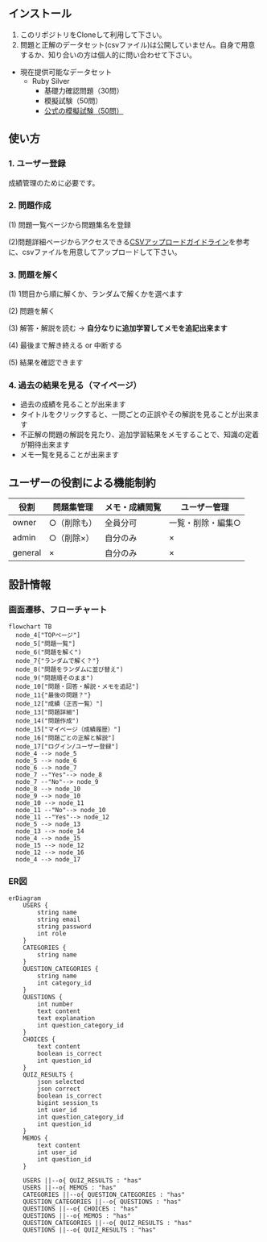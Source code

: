 
## インストール
1. このリポジトリをCloneして利用して下さい。
2. 問題と正解のデータセット(csvファイル)は公開していません。自身で用意するか、知り合いの方は個人的に問い合わせて下さい。
- 現在提供可能なデータセット
  - Ruby Silver
    - 基礎力確認問題（30問）
    - 模擬試験（50問）
    - [公式の模擬試験（50問）](https://github.com/ruby-association/prep-test/blob/version3/silver_ja.md)

## 使い方
### 1. ユーザー登録
成績管理のために必要です。

### 2. 問題作成
(1) 問題一覧ページから問題集名を登録

(2)問題詳細ページからアクセスできる[CSVアップロードガイドライン](app/views/home/csv_upload_guidelines.html)を参考に、csvファイルを用意してアップロードして下さい。

### 3. 問題を解く
(1) 1問目から順に解くか、ランダムで解くかを選べます

(2) 問題を解く

(3) 解答・解説を読む → **自分なりに追加学習してメモを追記出来ます**

(4) 最後まで解き終える or 中断する

(5) 結果を確認できます

### 4. 過去の結果を見る（マイページ）
- 過去の成績を見ることが出来ます
- タイトルをクリックすると、一問ごとの正誤やその解説を見ることが出来ます
- 不正解の問題の解説を見たり、追加学習結果をメモすることで、知識の定着が期待出来ます
- メモ一覧を見ることが出来ます

## ユーザーの役割による機能制約
役割 | 問題集管理 | メモ・成績閲覧 | ユーザー管理
-- | -- | -- | --
owner | ○（削除も） | 全員分可 | 一覧・削除・編集○
admin | ○（削除×） | 自分のみ | ×
general | × | 自分のみ | ×

## 設計情報
### 画面遷移、フローチャート
```mermaid
flowchart TB
  node_4["TOPページ"]
  node_5["問題一覧"]
  node_6("問題を解く")
  node_7{"ランダムで解く？"}
  node_8("問題をランダムに並び替え")
  node_9("問題順そのまま")
  node_10["問題・回答・解説・メモを追記"]
  node_11{"最後の問題？"}
  node_12["成績（正否一覧）"]
  node_13["問題詳細"]
  node_14("問題作成")
  node_15["マイページ（成績履歴）"]
  node_16["問題ごとの正解と解説"]
  node_17["ログイン/ユーザー登録"]
  node_4 --> node_5
  node_5 --> node_6
  node_6 --> node_7
  node_7 --"Yes"--> node_8
  node_7 --"No"--> node_9
  node_8 --> node_10
  node_9 --> node_10
  node_10 --> node_11
  node_11 --"No"--> node_10
  node_11 --"Yes"--> node_12
  node_5 --> node_13
  node_13 --> node_14
  node_4 --> node_15
  node_15 --> node_12
  node_12 --> node_16
  node_4 --> node_17
```

### ER図
```mermaid
erDiagram
    USERS {
        string name
        string email
        string password
        int role
    }
    CATEGORIES {
        string name
    }
    QUESTION_CATEGORIES {
        string name
        int category_id
    }
    QUESTIONS {
        int number
        text content
        text explanation
        int question_category_id
    }
    CHOICES {
        text content
        boolean is_correct
        int question_id
    }
    QUIZ_RESULTS {
        json selected
        json correct
        boolean is_correct
        bigint session_ts
        int user_id
        int question_category_id
        int question_id
    }
    MEMOS {
        text content
        int user_id
        int question_id
    }

    USERS ||--o{ QUIZ_RESULTS : "has"
    USERS ||--o{ MEMOS : "has"
    CATEGORIES ||--o{ QUESTION_CATEGORIES : "has"
    QUESTION_CATEGORIES ||--o{ QUESTIONS : "has"
    QUESTIONS ||--o{ CHOICES : "has"
    QUESTIONS ||--o{ MEMOS : "has"
    QUESTION_CATEGORIES ||--o{ QUIZ_RESULTS : "has"
    QUESTIONS ||--o{ QUIZ_RESULTS : "has"
```
